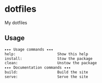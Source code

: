 # dotfiles

My dotfiles

## Usage

```sh
▸▸▸ Usage commands ◂◂◂
help:                   Show this help
install:                Stow the package
clean:                  Unstow the package
▸▸▸ Documentation commands ◂◂◂
build:                  Build the site
serve:                  Serve the site
```
